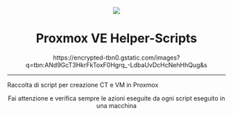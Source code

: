 <div align="center">
<img src="https://encrypted-tbn0.gstatic.com/images?q=tbn:ANd9GcT3HkrFkToxF0Hgrq_-LdbaUvDcHcNehHhQug&s" />
</div>
<h1 align="center">Proxmox VE Helper-Scripts</h1>

<p align="center">
https://encrypted-tbn0.gstatic.com/images?q=tbn:ANd9GcT3HkrFkToxF0Hgrq_-LdbaUvDcHcNehHhQug&s
</p>

---

Raccolta di script per creazione CT e VM in Proxmox
<p align="center">
Fai attenzione e verifica sempre le azioni eseguite da ogni script eseguito in una macchina
<p align="center">
